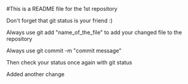 #This is a README file for the 1st repository

Don't forget that git status is your friend :) 

Always use git add "name_of_the_file" to add your changed file to the repository

Always use git commit -m "commit message"

Then check your status once again with git status

Added another change
